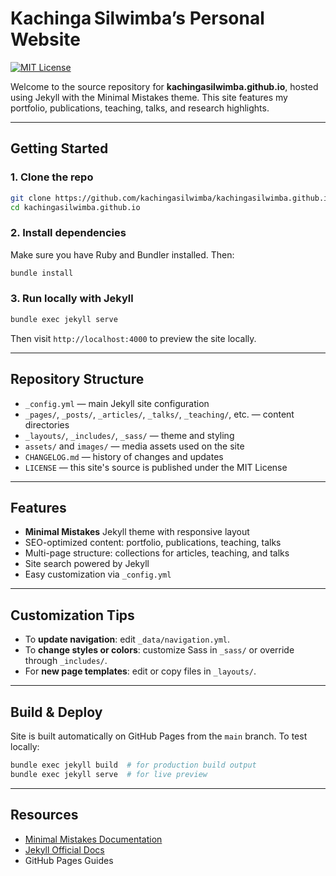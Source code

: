 # Kachinga Silwimba’s Personal Website

[![MIT License](https://img.shields.io/badge/license-MIT-blue.svg)]()

Welcome to the source repository for **kachingasilwimba.github.io**, hosted using Jekyll with the Minimal Mistakes theme. This site features my portfolio, publications, teaching, talks, and research highlights.

---

##  Getting Started

### 1. Clone the repo

```bash
git clone https://github.com/kachingasilwimba/kachingasilwimba.github.io.git
cd kachingasilwimba.github.io
```

### 2. Install dependencies

Make sure you have Ruby and Bundler installed. Then:

```bash
bundle install
```

### 3. Run locally with Jekyll

```bash
bundle exec jekyll serve
```

Then visit `http://localhost:4000` to preview the site locally.

---

##  Repository Structure

* `_config.yml` — main Jekyll site configuration
* `_pages/`, `_posts/`, `_articles/`, `_talks/`, `_teaching/`, etc. — content directories
* `_layouts/`, `_includes/`, `_sass/` — theme and styling
* `assets/` and `images/` — media assets used on the site
* `CHANGELOG.md` — history of changes and updates
* `LICENSE` — this site's source is published under the MIT License
---

## Features

* **Minimal Mistakes** Jekyll theme with responsive layout
* SEO-optimized content: portfolio, publications, teaching, talks
* Multi-page structure: collections for articles, teaching, and talks
* Site search powered by Jekyll
* Easy customization via `_config.yml`

---

## Customization Tips

* To **update navigation**: edit `_data/navigation.yml`.
* To **change styles or colors**: customize Sass in `_sass/` or override through `_includes/`.
* For **new page templates**: edit or copy files in `_layouts/`.

---

## Build & Deploy

Site is built automatically on GitHub Pages from the `main` branch.
To test locally:

```bash
bundle exec jekyll build  # for production build output
bundle exec jekyll serve  # for live preview
```
---

## Resources

* [Minimal Mistakes Documentation](https://mmistakes.github.io/minimal-mistakes/)
* [Jekyll Official Docs](https://jekyllrb.com/docs/)
* GitHub Pages Guides
